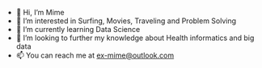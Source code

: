 - 👋 Hi, I’m Mime
- 👀 I’m interested in Surfing, Movies, Traveling and Problem Solving
- 🌱 I’m currently learning Data Science 
- 💞️ I’m looking to further my knowledge about Health informatics and big data
- 📫 You can reach me at ex-mime@outlook.com

<!---
Mimezzz/Mimezzz is a ✨ special ✨ repository because its `README.md` (this file) appears on your GitHub profile.
You can click the Preview link to take a look at your changes.
--->
